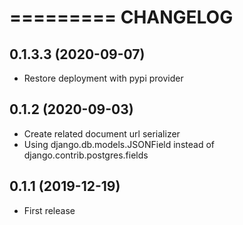 =========
CHANGELOG
=========

0.1.3.3         (2020-09-07)
----------------------------

* Restore deployment with pypi provider

0.1.2           (2020-09-03)
----------------------------

* Create related document url serializer
* Using django.db.models.JSONField instead of django.contrib.postgres.fields

0.1.1           (2019-12-19)
----------------------------

* First release
